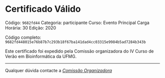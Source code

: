# Certificado Válido

Código: `9682fd44`
Categoria: participante
Curso: Evento Principal
Carga Horária: 30
Edição: 2020


Código completo: `9682fd448015e76b87b7c293b18f67ba141dad4cc03315e9984b5ad7284b343b`


Este certificado foi expedido pela Comissão organizadora do IV Curso de Verão em Bioinformática da UFMG.

----

Qualquer dúvida contacte a [_Comissão Organizadora_](<mailto:cursobioinfoufmg@gmail.com$subject=[Certificados]>)

